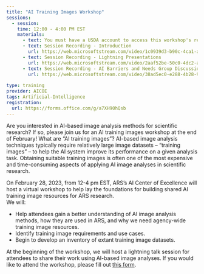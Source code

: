 ```yaml
---
title: "AI Training Images Workshop"
sessions: 
  - session:
    time: 12:00 - 4:00 PM EST
    materials: 
      - text: You must have a USDA account to access this workshop's recordings.
      - text: Session Recording - Introduction
        url: https://web.microsoftstream.com/video/1c0939d3-b90c-4ca1-a54e-025604f70366
      - text: Session Recording - Lightning Presentations
        url: https://web.microsoftstream.com/video/2aaf52be-50c0-4dc2-af85-b58f66e65c2a
      - text: Session Recording - AI Barriers and Needs Group Discussion
        url: https://web.microsoftstream.com/video/38ad5ec0-e288-4b28-9d9f-bff766db5521
    
type: training
provider: AICOE
tags: Artificial-Intelligence
registration:
  url: https://forms.office.com/g/a7XH90hQsb
---
```


Are you interested in AI-based image analysis methods for scientific research?  If so, please join us for an AI training images workshop at the end of February!  <!--excerpt-->
What are “AI training images”?  AI-based image analysis techniques typically require relatively large image datasets – “training images” – to help the AI system improve its performance on a given analysis task.  Obtaining suitable training images is often one of the most expensive and time-consuming aspects of applying AI image analyses in scientific research. 

On February 28, 2023, from 12-4 pm EST, ARS’s AI Center of Excellence will host a virtual workshop to help lay the foundations for building shared AI training image resources for ARS research.  
We will: 
* Help attendees gain a better understanding of AI image analysis methods, how they are used in ARS, and why we need agency-wide training image resources.
* Identify training image requirements and use cases.
* Begin to develop an inventory of extant training image datasets.  

At the beginning of the workshop, we will host a lightning talk session for attendees to share their work using AI-based image analyses.  If you would like to attend the workshop, please fill out [this form](https://forms.office.com/g/a7XH90hQsb). 
